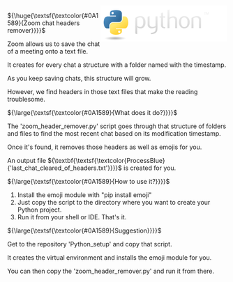 
<img align="right" src="python_logo/python-logo@2x.png">

${\huge{\textsf{\textcolor{#0A1589}{Zoom chat headers remover}}}}$

Zoom allows us to save the chat of a meeting onto a text file.

It creates for every chat a structure with a folder named with the timestamp.

As you keep saving chats, this structure will grow.

However, we find headers in those text files that make the reading troublesome.

${\large{\textsf{\textcolor{#0A1589}{What does it do?}}}}$

The 'zoom_header_remover.py' script goes through that structure of folders and files to find the most recent chat based on its modification timestamp.

Once it's found, it removes those headers as well as emojis for you.

An output file ${\textbf{\textsf{\textcolor{ProcessBlue}{'last_chat_cleared_of_headers.txt'}}}}$ is created for you.


${\large{\textsf{\textcolor{#0A1589}{How to use it?}}}}$

1. Install the emoji module with "pip install emoji"
2. Just copy the script to the directory where you want to create your Python project.
3. Run it from your shell or IDE. That's it.


${\large{\textsf{\textcolor{#0A1589}{Suggestion}}}}$

Get to the repository 'Python_setup' and copy that script.

It creates the virtual environment and installs the emoji module for you.

You can then copy the 'zoom_header_remover.py' and run it from there.

